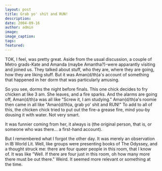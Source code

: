 ```yaml
---
layout: post
title: Grab yo' shit and RUN!
description:
date: 2004-09-16
author: admin
image:
image_caption:
tags:
featured:
---
```


TOK, I feel, was pretty great. Aside from the usual discussion, a couple of Metro grads-Kate and Amanda (maybe Amantha?)-were apparantly visiting and joined us. They talked about stuff, who they are, where they are going, how they are liking stuff. But it was Aman(d/th)a's account of something that happened in her dorm that was particularly amusing.

So you see, dorms the night before finals. This one chick decides to fry chicken at like 3 am. She leaves, and a fire sparks. And the alarms are going off, Aman(d/th)a was all like "Screw it, I am studying." Aman(d/th)a's roomie then came in all like "Aman(d/th)a, grab yo' shit and RUN!" To add to all of this, the chicken chick tried to put out the fire-a grease fire, mind you-by dousing it with water. Not very smart.

It was funnier coming from her, it always is (the original person, that is, or someone who was there... a first-hand account).

But I remembered what I forgot the other day. It was merely an observation in IB World Lit. Well, like groups were presenting books of The Odyssey, and a thought struck me: there are four queer people in this room, that I know of. It was like "Well. If there are four just in this room, oh how many more there must be out there." Weird. It seemed more relevant or something at the time.
